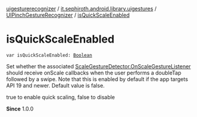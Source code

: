 [uigesturerecognizer](../../index.md) / [it.sephiroth.android.library.uigestures](../index.md) / [UIPinchGestureRecognizer](index.md) / [isQuickScaleEnabled](./is-quick-scale-enabled.md)

# isQuickScaleEnabled

`var isQuickScaleEnabled: `[`Boolean`](https://kotlinlang.org/api/latest/jvm/stdlib/kotlin/-boolean/index.html)

Set whether the associated [ScaleGestureDetector.OnScaleGestureListener](../-scale-gesture-detector/-on-scale-gesture-listener/index.md) should receive onScale callbacks
when the user performs a doubleTap followed by a swipe. Note that this is enabled by default
if the app targets API 19 and newer.
Default value is false.

true to enable quick scaling, false to disable

**Since**
1.0.0

